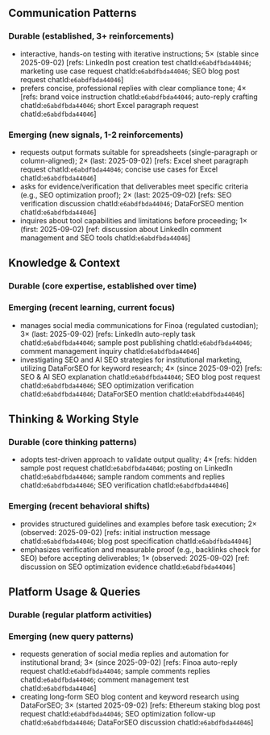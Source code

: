 ## Communication Patterns
### Durable (established, 3+ reinforcements)
- interactive, hands-on testing with iterative instructions; 5× (stable since 2025-09-02) [refs: LinkedIn post creation test chatId:`e6abdfbda44046`; marketing use case request chatId:`e6abdfbda44046`; SEO blog post request chatId:`e6abdfbda44046`]
- prefers concise, professional replies with clear compliance tone; 4× [refs: brand voice instruction chatId:`e6abdfbda44046`; auto-reply crafting chatId:`e6abdfbda44046`; short Excel paragraph request chatId:`e6abdfbda44046`]

### Emerging (new signals, 1-2 reinforcements)
- requests output formats suitable for spreadsheets (single-paragraph or column-aligned); 2× (last: 2025-09-02) [refs: Excel sheet paragraph request chatId:`e6abdfbda44046`; concise use cases for Excel chatId:`e6abdfbda44046`]
- asks for evidence/verification that deliverables meet specific criteria (e.g., SEO optimization proof); 2× (last: 2025-09-02) [refs: SEO verification discussion chatId:`e6abdfbda44046`; DataForSEO mention chatId:`e6abdfbda44046`]
- inquires about tool capabilities and limitations before proceeding; 1× (first: 2025-09-02) [ref: discussion about LinkedIn comment management and SEO tools chatId:`e6abdfbda44046`]

## Knowledge & Context
### Durable (core expertise, established over time)

### Emerging (recent learning, current focus)
- manages social media communications for Finoa (regulated custodian); 3× (last: 2025-09-02) [refs: LinkedIn auto-reply task chatId:`e6abdfbda44046`; sample post publishing chatId:`e6abdfbda44046`; comment management inquiry chatId:`e6abdfbda44046`]
- investigating SEO and AI SEO strategies for institutional marketing, utilizing DataForSEO for keyword research; 4× (since 2025-09-02) [refs: SEO & AI SEO explanation chatId:`e6abdfbda44046`; SEO blog post request chatId:`e6abdfbda44046`; SEO optimization verification chatId:`e6abdfbda44046`; DataForSEO mention chatId:`e6abdfbda44046`]

## Thinking & Working Style
### Durable (core thinking patterns)
- adopts test-driven approach to validate output quality; 4× [refs: hidden sample post request chatId:`e6abdfbda44046`; posting on LinkedIn chatId:`e6abdfbda44046`; sample random comments and replies chatId:`e6abdfbda44046`; SEO verification chatId:`e6abdfbda44046`]

### Emerging (recent behavioral shifts)
- provides structured guidelines and examples before task execution; 2× (observed: 2025-09-02) [refs: initial instruction message chatId:`e6abdfbda44046`; blog post specification chatId:`e6abdfbda44046`]
- emphasizes verification and measurable proof (e.g., backlinks check for SEO) before accepting deliverables; 1× (observed: 2025-09-02) [ref: discussion on SEO optimization evidence chatId:`e6abdfbda44046`]

## Platform Usage & Queries
### Durable (regular platform activities)

### Emerging (new query patterns)
- requests generation of social media replies and automation for institutional brand; 3× (since 2025-09-02) [refs: Finoa auto-reply request chatId:`e6abdfbda44046`; sample comments replies chatId:`e6abdfbda44046`; comment management test chatId:`e6abdfbda44046`]
- creating long-form SEO blog content and keyword research using DataForSEO; 3× (started 2025-09-02) [refs: Ethereum staking blog post request chatId:`e6abdfbda44046`; SEO optimization follow-up chatId:`e6abdfbda44046`; DataForSEO discussion chatId:`e6abdfbda44046`]